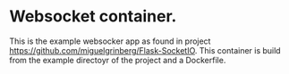 # Websocket container.
This is the example websocker app as found in project https://github.com/miguelgrinberg/Flask-SocketIO.
This container is build from the example directoyr of the project and a Dockerfile.

